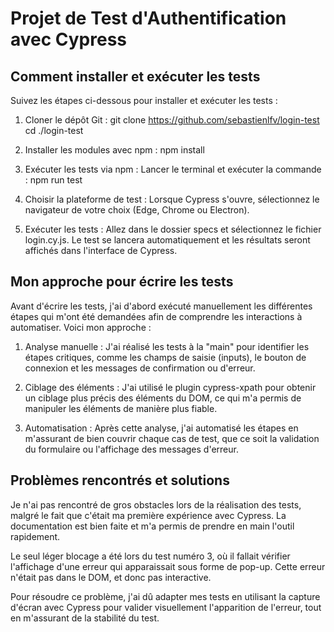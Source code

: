 # Projet de Test d'Authentification avec Cypress

## Comment installer et exécuter les tests

Suivez les étapes ci-dessous pour installer et exécuter les tests :

1. Cloner le dépôt Git :
  git clone https://github.com/sebastienlfv/login-test
  cd ./login-test

2. Installer les modules avec npm :
  npm install

3. Exécuter les tests via npm :
  Lancer le terminal et exécuter la commande :
  npm run test
    
4. Choisir la plateforme de test :
  Lorsque Cypress s'ouvre, sélectionnez le navigateur de votre choix (Edge, Chrome ou Electron).

5. Exécuter les tests :
  Allez dans le dossier specs et sélectionnez le fichier login.cy.js.
  Le test se lancera automatiquement et les résultats seront affichés dans l'interface de Cypress.

## Mon approche pour écrire les tests

Avant d'écrire les tests, j'ai d'abord exécuté manuellement les différentes étapes qui m'ont été demandées afin de comprendre les interactions à automatiser. Voici mon approche :

1. Analyse manuelle : J'ai réalisé les tests à la "main" pour identifier les étapes critiques, comme les champs de saisie (inputs), le bouton de connexion et les messages de confirmation ou d'erreur.

2. Ciblage des éléments : J'ai utilisé le plugin cypress-xpath pour obtenir un ciblage plus précis des éléments du DOM, ce qui m'a permis de manipuler les éléments de manière plus fiable.

3. Automatisation : Après cette analyse, j'ai automatisé les étapes en m'assurant de bien couvrir chaque cas de test, que ce soit la validation du formulaire ou l'affichage des messages d'erreur.

## Problèmes rencontrés et solutions

Je n'ai pas rencontré de gros obstacles lors de la réalisation des tests, malgré le fait que c'était ma première expérience avec Cypress. La documentation est bien faite et m'a permis de prendre en main l'outil rapidement.

Le seul léger blocage a été lors du test numéro 3, où il fallait vérifier l'affichage d'une erreur qui apparaissait sous forme de pop-up. Cette erreur n'était pas dans le DOM, et donc pas interactive.

Pour résoudre ce problème, j'ai dû adapter mes tests en utilisant la capture d'écran avec Cypress pour valider visuellement l'apparition de l'erreur, tout en m'assurant de la stabilité du test.
